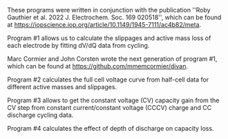 These programs were written in conjunction with the publication ''Roby Gauthier et al. 2022 J. Electrochem. Soc. 169 020518'',
which can be found at https://iopscience.iop.org/article/10.1149/1945-7111/ac4b82/meta.

Program #1 allows us to calculate the slippages and active mass loss of each electrode by fitting dV/dQ data from cycling. 

Marc Cormier and John Corsten wrote the next generation of program #1, which can be found at https://github.com/mmemcormier/divan.

Program #2 calculates the full cell voltage curve from half-cell data for different active masses and slippages.

Program #3 allows to get the constant voltage (CV) capacity gain from the CV step from constant current/constant voltage (CCCV) charge and CC discharge cycling data.

Program #4 calculates the effect of depth of discharge on capacity loss.

